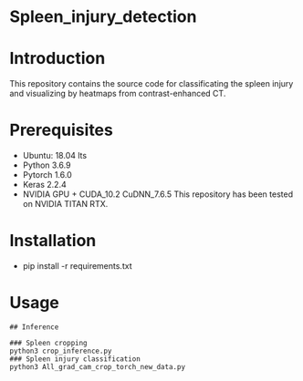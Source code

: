 # Spleen_injury_detection

# Introduction
This repository contains the source code for classificating the spleen injury and visualizing by heatmaps from contrast-enhanced CT.

# Prerequisites

* Ubuntu: 18.04 lts
* Python 3.6.9
* Pytorch 1.6.0
* Keras 2.2.4
* NVIDIA GPU + CUDA_10.2 CuDNN_7.6.5
This repository has been tested on NVIDIA TITAN RTX.

# Installation

* pip install -r requirements.txt

# Usage

```
## Inference

### Spleen cropping
python3 crop_inference.py
### Spleen injury classification
python3 All_grad_cam_crop_torch_new_data.py

```
